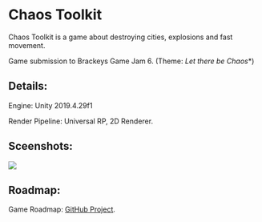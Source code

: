 # Chaos Toolkit
Chaos Toolkit is a game about destroying cities, explosions and fast movement.

Game submission to Brackeys Game Jam 6. (Theme: *Let there be Chaos**)

## Details:
Engine: Unity 2019.4.29f1

Render Pipeline: Universal RP, 2D Renderer.

## Sceenshots:
![](https://i.imgur.com/EeqFf6D.png)

## Roadmap:
Game Roadmap: [GitHub Project](https://github.com/Thev2Andy/ChaosToolkit/projects/1).
